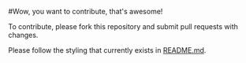 #Wow, you want to contribute, that's awesome!

To contribute, please fork this repository and submit pull requests 
with changes.

Please follow the styling that currently exists in 
[README.md](README.md). 

